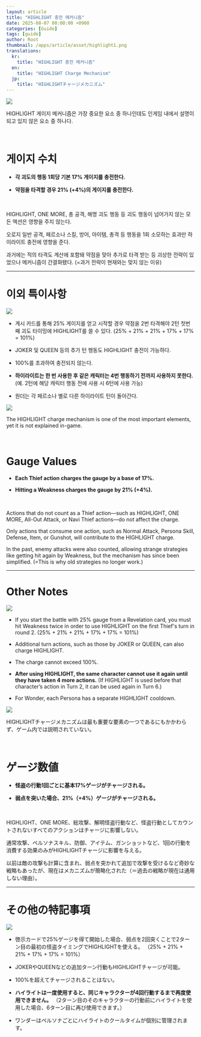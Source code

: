 ```yaml
---
layout: article
title: "HIGHLIGHT 충전 메커니즘"
date: 2025-08-07 00:00:00 +0900
categories: [Guide]
tags: [guide]
author: Root
thumbnail: /apps/article/asset/highlight1.png
translations:
  kr:
    title: "HIGHLIGHT 충전 메커니즘"
  en:
    title: "HIGHLIGHT Charge Mechanism"
  jp:
    title: "HIGHLIGHTチャージメカニズム"
---
```


<div class="content-kr" markdown="1">

<img src="/apps/article/asset/highlight1.png" >

HIGHLIGHT 게이지 메커니즘은 가장 중요한 요소 중 하나인데도 인게임 내에서 설명이 되고 있지 않은 요소 중 하나다.

<br>

# 게이지 수치

- **각 괴도의 행동 1회당 기본 17% 게이지를 충전한다.**

- **약점을 타격할 경우 21% (+4%)의 게이지를 충전한다.**

<br>

HIGHLIGHT, ONE MORE, 총 공격, 해명 괴도 행동 등 괴도 행동이 넘어가지 않는 모든 액션은 영향을 주지 않는다.

오로지 일반 공격, 페르소나 스킬, 방어, 아이템, 총격 등 행동을 1회 소모하는 효과만 하이라이트 충전에 영향을 준다.

과거에는 적의 타격도 계산에 포함돼 약점을 맞아 추가로 타격 받는 등 괴상한 전략이 있었으나 메커니즘이 간결화됐다.  (=과거 전략이 현재와는 맞지 않는 이유)

---

# 이외 특이사항

<img src="/apps/article/asset/highlight2.png" >

- 계시 카드를 통해 25% 게이지를 얻고 시작할 경우 약점을 2번 타격해야 2턴 첫번째 괴도 타이밍에 HIGHLIGHT를 쓸 수 있다. 
(25% + 21% + 21% + 17% + 17% = 101%)

- JOKER 및 QUEEN 등의 추가 턴 행동도 HIGHLIGHT 충전이 가능하다.

- 100%를 초과하여 충전되지 않는다.

- **하이라이트는 한 번 사용한 후 같은 캐릭터는 4번 행동하기 전까지 사용하지 못한다.** (예. 2턴에 해당 캐릭터 행동 전에 사용 시 6턴에 사용 가능)

- 원더는 각 페르소나 별로 다른 하이라이트 턴이 돌아간다.

</div>

<div class="content-en" markdown="1">

<img src="/apps/article/asset/highlight1.png" >

The HIGHLIGHT charge mechanism is one of the most important elements, yet it is not explained in-game.

<br>

# Gauge Values

- **Each Thief action charges the gauge by a base of 17%.**

- **Hitting a Weakness charges the gauge by 21% (+4%).**

<br>

Actions that do not count as a Thief action—such as HIGHLIGHT, ONE MORE, All-Out Attack, or Navi Thief actions—do not affect the charge.

Only actions that consume one action, such as Normal Attack, Persona Skill, Defense, Item, or Gunshot, will contribute to the HIGHLIGHT charge.

In the past, enemy attacks were also counted, allowing strange strategies like getting hit again by Weakness, but the mechanism has since been simplified. (=This is why old strategies no longer work.)

---

# Other Notes

<img src="/apps/article/asset/highlight2.png" >

- If you start the battle with 25% gauge from a Revelation card, you must hit Weakness twice in order to use HIGHLIGHT on the first Thief's turn in round 2.
(25% + 21% + 21% + 17% + 17% = 101%)

- Additional turn actions, such as those by JOKER or QUEEN, can also charge HIGHLIGHT.

- The charge cannot exceed 100%.

- **After using HIGHLIGHT, the same character cannot use it again until they have taken 4 more actions.**
(If HIGHLIGHT is used before that character’s action in Turn 2, it can be used again in Turn 6.)

- For Wonder, each Persona has a separate HIGHLIGHT cooldown.

</div>

<div class="content-jp" markdown="1">

<img src="/apps/article/asset/highlight1.png" >

HIGHLIGHTチャージメカニズムは最も重要な要素の一つであるにもかかわらず、ゲーム内では説明されていない。

<br>

# ゲージ数値

- **怪盗の行動1回ごとに基本17%ゲージがチャージされる。**

- **弱点を突いた場合、21%（+4%）ゲージがチャージされる。**

<br>

HIGHLIGHT、ONE MORE、総攻撃、解明怪盗行動など、怪盗行動としてカウントされないすべてのアクションはチャージに影響しない。

通常攻撃、ペルソナスキル、防御、アイテム、ガンショットなど、1回の行動を消費する効果のみがHIGHLIGHTチャージに影響を与える。

以前は敵の攻撃も計算に含まれ、弱点を突かれて追加で攻撃を受けるなど奇妙な戦略もあったが、現在はメカニズムが簡略化された（＝過去の戦略が現在は通用しない理由）。

---

# その他の特記事項

<img src="/apps/article/asset/highlight2.png" >

- 啓示カードで25%ゲージを得て開始した場合、弱点を2回突くことで2ターン目の最初の怪盗タイミングでHIGHLIGHTを使える。
（25% + 21% + 21% + 17% + 17% = 101%）

- JOKERやQUEENなどの追加ターン行動もHIGHLIGHTチャージが可能。

- 100%を超えてチャージされることはない。

- **ハイライトは一度使用すると、同じキャラクターが4回行動するまで再度使用できません。**
（2ターン目のそのキャラクターの行動前にハイライトを使用した場合、6ターン目に再び使用できます。）

- ワンダーはペルソナごとにハイライトのクールタイムが個別に管理されます。

</div>